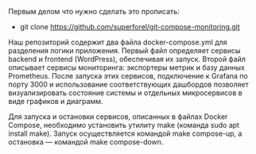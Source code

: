 Первым делом что нужно сделать это прописать:
- git clone https://github.com/superforel/git-compose-monitoring.git

Наш репозиторий содержит два файла docker-compose.yml для разделения логики приложения. Первый файл определяет сервисы backend и frontend (WordPress), обеспечивая их запуск. Второй файл описывает сервисы мониторинга: экспортеры метрик и базу данных Prometheus. После запуска этих сервисов, подключение к Grafana по порту 3000 и использование соответствующих дашбордов позволяет визуализировать состояние системы и отдельных микросервисов в виде графиков и диаграмм.

Для запуска и остановки сервисов, описанных в файлах Docker Compose, необходимо установить утилиту make (команда sudo apt install make). Запуск осуществляется командой make compose-up, а остановка — командой make compose-down.
